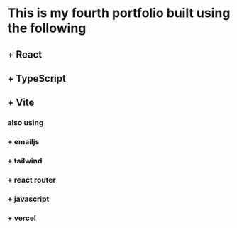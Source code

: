 # This is my fourth portfolio built using the following

## + React

## + TypeScript

## + Vite

### also using

### + emailjs

### + tailwind

### + react router

### + javascript

### + vercel
